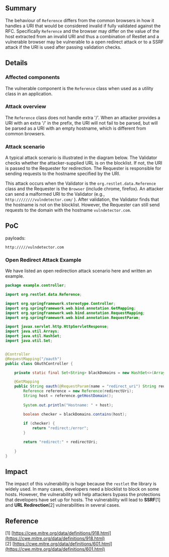 ## Summary

The behaviour of `Reference` differs from the common browsers in how it handles a URI that would be considered invalid if fully validated against the RFC. Specifically `Reference` and the browser may differ on the value of the host extracted from an invalid URI and thus a combination of Restlet and a vulnerable browser may be vulnerable to a open redirect attack or to a SSRF attack if the URI is used after passing validation checks.

## Details

### Affected components

The vulnerable component is the `Reference` class when used as a utility class in an application.

### Attack overview

The `Reference` class does not handle extra '/'. When an attacker provides a URI with an extra '/' in the prefix, the URI will not fail to be parsed, but will be parsed as a URI with an empty hostname, which is different from common browsers.

### Attack scenario

A typical attack scenario is illustrated in the diagram below. The Validator checks whether the attacker-supplied URL is on the blocklist. If not, the URI is passed to the Requester for redirection. The Requester is responsible for sending requests to the hostname specified by the URI.

This attack occurs when the Validator is the `org.restlet.data.Reference` class and the Requester is the `Browser` (include chrome, firefox). An attacker can send a malformed URI to the Validator (e.g., `http:////////vulndetector.com/` ). After validation, the Validator finds that the hostname is not on the blocklist. However, the Requester can still send requests to the domain with the hostname `vulndetector.com`.

## PoC

payloads:

```
http://///vulndetector.com
```

### Open Redirect Attack Example

We have listed an open redirection attack scenario here and written an example.

```java
package example.controller;

import org.restlet.data.Reference;

import org.springframework.stereotype.Controller;
import org.springframework.web.bind.annotation.GetMapping;
import org.springframework.web.bind.annotation.RequestMapping;
import org.springframework.web.bind.annotation.RequestParam;

import javax.servlet.http.HttpServletResponse;
import java.util.Arrays;
import java.util.HashSet;
import java.util.Set;


@Controller
@RequestMapping("/oauth")
public class OAuthController {

    private static final Set<String> blackDomains = new HashSet<>(Arrays.asList("github.com"));

    @GetMapping
    public String oauth(@RequestParam(name = "redirect_uri") String redirectUri, HttpServletResponse response) throws Exception {
        Reference reference = new Reference(redirectUri);
        String host = reference.getHostDomain();
        
        System.out.println("Hostname: " + host);

        boolean checker = blackDomains.contains(host);
        
        if (checker) {
            return "redirect:/error";
        }

        return "redirect:" + redirectUri;
    
    }
}
```



## Impact

The impact of this vulnerability is huge because the `restlet` the library is widely used. In many cases, developers need a blocklist to block on some hosts. However, the vulnerability will help attackers bypass the protections that developers have set up for hosts. The vulnerability will lead to **SSRF**\[1\] and **URL Redirection**\[2\] vulnerabilities in several cases.

## Reference

\[1\] [https://cwe.mitre.org/data/definitions/918.html](https://cwe.mitre.org/data/definitions/918.html)  
\[2\] [https://cwe.mitre.org/data/definitions/601.html](https://cwe.mitre.org/data/definitions/601.html)  